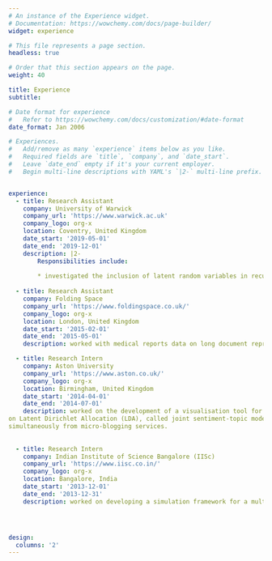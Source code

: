 ```yaml
---
# An instance of the Experience widget.
# Documentation: https://wowchemy.com/docs/page-builder/
widget: experience

# This file represents a page section.
headless: true

# Order that this section appears on the page.
weight: 40

title: Experience
subtitle:

# Date format for experience
#   Refer to https://wowchemy.com/docs/customization/#date-format
date_format: Jan 2006

# Experiences.
#   Add/remove as many `experience` items below as you like.
#   Required fields are `title`, `company`, and `date_start`.
#   Leave `date_end` empty if it's your current employer.
#   Begin multi-line descriptions with YAML's `|2-` multi-line prefix.


experience:
  - title: Research Assistant
    company: University of Warwick
    company_url: 'https://www.warwick.ac.uk'
    company_logo: org-x
    location: Coventry, United Kingdom
    date_start: '2019-05-01'
    date_end: '2019-12-01'
    description: |2-
        Responsibilities include:
        
        * investigated the inclusion of latent random variables in recurrent neural network architectures for the tasks involving highly structured sequential data, mainly textual
        
  - title: Research Assistant
    company: Folding Space
    company_url: 'https://www.foldingspace.co.uk/'
    company_logo: org-x
    location: London, United Kingdom
    date_start: '2015-02-01'
    date_end: '2015-05-01'
    description: worked with medical reports data on long document representation.  Open-source software like Octave to automatically detect handwritten text was used.

  - title: Research Intern
    company: Aston University
    company_url: 'https://www.aston.co.uk/'
    company_logo: org-x
    location: Birmingham, United Kingdom
    date_start: '2014-04-01'
    date_end: '2014-07-01'
    description: worked on the development of a visualisation tool for a probabilistic modeling framework based
on Latent Dirichlet Allocation (LDA), called joint sentiment-topic model (JST), which detects sentiment and topic
simultaneously from micro-blogging services.
  
  
  - title: Research Intern
    company: Indian Institute of Science Bangalore (IISc)
    company_url: 'https://www.iisc.co.in/'
    company_logo: org-x
    location: Bangalore, India
    date_start: '2013-12-01'
    date_end: '2013-12-31'
    description: worked on developing a simulation framework for a multidisciplinary solution based on the consideration of the so-called small world dynamics which have been proposed for economy and social studies and have recently revealed to be a successful approach to be exploited for characterising information propagation in social networks




design:
  columns: '2'
---
```

